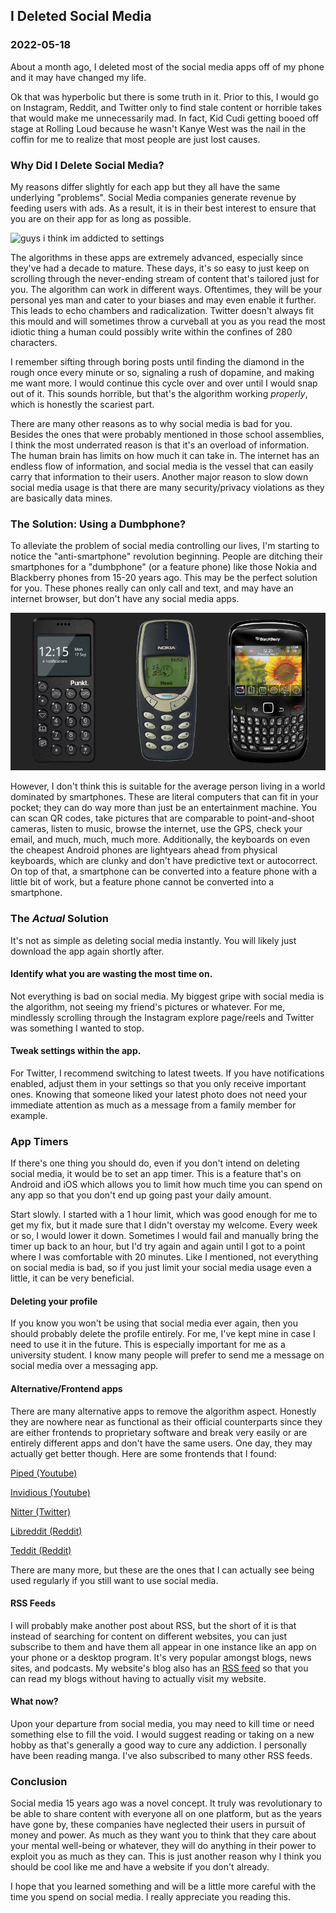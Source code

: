 <!---
title:I Deleted Social Media
date:Mon, 29 Aug 2022 13:00:00 EST
description:Talking about the effects of social media, why I stopped, and the solutions to this problem.
--->

## I Deleted Social Media

### 2022-05-18

About a month ago, I deleted most of the social media apps off of my phone and it may have changed my life.

Ok that was hyperbolic but there is some truth in it. Prior to this, I would go on Instagram, Reddit, and Twitter only to find stale content or horrible takes that would make me unnecessarily mad. In fact, Kid Cudi getting booed off stage at Rolling Loud because he wasn't Kanye West was the nail in the coffin for me to realize that most people are just lost causes.

### Why Did I Delete Social Media?

My reasons differ slightly for each app but they all have the same underlying "problems". Social Media companies generate revenue by feeding users with ads. As a result, it is in their best interest to ensure that you are on their app for as long as possible.

![guys i think im addicted to settings](https://i.redd.it/ph22mzxdm6121.jpg)

The algorithms in these apps are extremely advanced, especially since they've had a decade to mature. These days, it's so easy to just keep on scrolling through the never-ending stream of content that's tailored just for you. The algorithm can work in different ways. Oftentimes, they will be your personal yes man and cater to your biases and may even enable it further. This leads to echo chambers and radicalization. Twitter doesn't always fit this mould and will sometimes throw a curveball at you as you read the most idiotic thing a human could possibly write within the confines of 280 characters.

I remember sifting through boring posts until finding the diamond in the rough once every minute or so, signaling a rush of dopamine, and making me want more. I would continue this cycle over and over until I would snap out of it. This sounds horrible, but that's the algorithm working _properly_, which is honestly the scariest part.

There are many other reasons as to why social media is bad for you. Besides the ones that were probably mentioned in those school assemblies, I think the most underrated reason is that it's an overload of information. The human brain has limits on how much it can take in. The internet has an endless flow of information, and social media is the vessel that can easily carry that information to their users. Another major reason to slow down social media usage is that there are many security/privacy violations as they are basically data mines.

### The Solution: Using a Dumbphone?

To alleviate the problem of social media controlling our lives, I'm starting to notice the "anti-smartphone" revolution beginning. People are ditching their smartphones for a "dumbphone" (or a feature phone) like those Nokia and Blackberry phones from 15-20 years ago. This may be the perfect solution for you. These phones really can only call and text, and may have an internet browser, but don't have any social media apps.

![dumbphone](../assets/images/dumbphone.png)

However, I don't think this is suitable for the average person living in a world dominated by smartphones. These are literal computers that can fit in your pocket; they can do way more than just be an entertainment machine. You can scan QR codes, take pictures that are comparable to point-and-shoot cameras, listen to music, browse the internet, use the GPS, check your email, and much, much, much more. Additionally, the keyboards on even the cheapest Android phones are lightyears ahead from physical keyboards, which are clunky and don't have predictive text or autocorrect. On top of that, a smartphone can be converted into a feature phone with a little bit of work, but a feature phone cannot be converted into a smartphone.

### The _Actual_ Solution

It's not as simple as deleting social media instantly. You will likely just download the app again shortly after.

#### Identify what you are wasting the most time on.

Not everything is bad on social media. My biggest gripe with social media is the algorithm, not seeing my friend's pictures or whatever. For me, mindlessly scrolling through the Instagram explore page/reels and Twitter was something I wanted to stop.

#### Tweak settings within the app.

For Twitter, I recommend switching to latest tweets. If you have notifications enabled, adjust them in your settings so that you only receive important ones. Knowing that someone liked your latest photo does not need your immediate attention as much as a message from a family member for example.

### App Timers

If there's one thing you should do, even if you don't intend on deleting social media, it would be to set an app timer. This is a feature that's on Android and iOS which allows you to limit how much time you can spend on any app so that you don't end up going past your daily amount.

Start slowly. I started with a 1 hour limit, which was good enough for me to get my fix, but it made sure that I didn't overstay my welcome. Every week or so, I would lower it down. Sometimes I would fail and manually bring the timer up back to an hour, but I'd try again and again until I got to a point where I was comfortable with 20 minutes. Like I mentioned, not everything on social media is bad, so if you just limit your social media usage even a little, it can be very beneficial.

#### Deleting your profile

If you know you won't be using that social media ever again, then you should probably delete the profile entirely. For me, I've kept mine in case I need to use it in the future. This is especially important for me as a university student. I know many people will prefer to send me a message on social media over a messaging app.

#### Alternative/Frontend apps

There are many alternative apps to remove the algorithm aspect. Honestly they are nowhere near as functional as their official counterparts since they are either frontends to proprietary software and break very easily or are entirely different apps and don't have the same users. One day, they may actually get better though. Here are some frontends that I found:

[Piped (Youtube)](https://piped.kavin.rocks/)

[Invidious (Youtube)](https://invidious.io/)

[Nitter (Twitter)](https://nitter.net/)

[Libreddit (Reddit)](https://libredd.it/)

[Teddit (Reddit)](https://teddit.net/)

There are many more, but these are the ones that I can actually see being used regularly if you still want to use social media.

#### RSS Feeds

I will probably make another post about RSS, but the short of it is that instead of searching for content on different websites, you can just subscribe to them and have them all appear in one instance like an app on your phone or a desktop program. It's very popular amongst blogs, news sites, and podcasts. My website's blog also has an [RSS feed](https://notneelpatel.github.io/feed.xml) so that you can read my blogs without having to actually visit my website.

#### What now?

Upon your departure from social media, you may need to kill time or need something else to fill the void. I would suggest reading or taking on a new hobby as that's generally a good way to cure any addiction. I personally have been reading manga. I've also subscribed to many other RSS feeds.

### Conclusion

Social media 15 years ago was a novel concept. It truly was revolutionary to be able to share content with everyone all on one platform, but as the years have gone by, these companies have neglected their users in pursuit of money and power. As much as they want you to think that they care about your mental well-being or whatever, they will do anything in their power to exploit you as much as they can. This is just another reason why I think you should be cool like me and have a website if you don't already.

I hope that you learned something and will be a little more careful with the time you spend on social media. I really appreciate you reading this.
